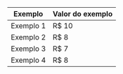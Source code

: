 | Exemplo   | Valor do exemplo |
| --------- | ---------------- |
| Exemplo 1 | R\$ 10           |
| Exemplo 2 | R\$ 8            |
| Exemplo 3 | R\$ 7            |
| Exemplo 4 | R\$ 8            |
